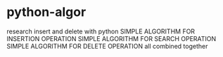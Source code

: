 # python-algor
research insert and delete with python
SIMPLE ALGORITHM FOR INSERTION OPERATION
SIMPLE ALGORITHM FOR SEARCH OPERATION
SIMPLE ALGORITHM FOR DELETE OPERATION
all combined together
